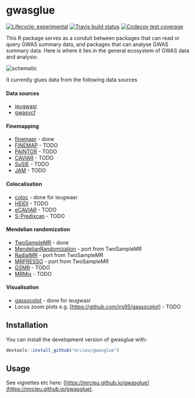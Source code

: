 # gwasglue

<!-- badges: start -->
[![Lifecycle: experimental](https://img.shields.io/badge/lifecycle-experimental-orange.svg)](https://www.tidyverse.org/lifecycle/#experimental)
[![Travis build status](https://travis-ci.org/MRCIEU/gwasglue.svg?branch=master)](https://travis-ci.org/MRCIEU/gwasglue)
[![Codecov test coverage](https://codecov.io/gh/MRCIEU/gwasglue/branch/master/graph/badge.svg)](https://codecov.io/gh/MRCIEU/gwasglue?branch=master)
<!-- badges: end -->

This R package serves as a conduit between packages that can read or query GWAS summary data, and packages that can analyse GWAS summary data. Here is where it lies in the general ecosystem of GWAS data and analysis:


![schematic](https://drive.google.com/uc?id=1KgjRmqrKA2McoXZrll7GEquenqRMUB5_)


It currently glues data from the following data sources

#### Data sources
- [ieugwasr](https://github.com/mrcieu/ieugwasr)
- [gwasvcf](https://github.com/mrcieu/gwasvcf)

#### Finemapping
- [finemapr](https://github.com/variani/finemapr) - done
- [FINEMAP](http://www.christianbenner.com/) - TODO
- [PAINTOR](https://github.com/gkichaev/PAINTOR_V3.0) - TODO
- [CAVIAR](https://github.com/fhormoz/caviar) - TODO
- [SuSIE](https://stephenslab.github.io/susie-paper/index.html) - TODO
- [JAM](https://github.com/pjnewcombe/R2BGLiMS) - TODO

#### Colocalisation
- [coloc](https://cloud.r-project.org/web/packages/coloc/index.html) - done for ieugwasr
- [HEIDI](http://cnsgenomics.com/software/gsmr/) - TODO
- [eCAVIAR](https://github.com/fhormoz/caviar) - TODO
- [S-Predixcan](https://github.com/hakyimlab/MetaXcan) - TODO

#### Mendelian randomization
- [TwoSampleMR](https://github.com/mrcieu/TwoSampleMR) - done
- [MendelianRandomization](https://cran.r-project.org/web/packages/MendelianRandomization/index.html) - port from TwoSampleMR
- [RadialMR](https://github.com/WSpiller/RadialMR) - port from TwoSampleMR
- [MRPRESSO](https://github.com/rondolab/MR-PRESSO) - port from TwoSampleMR
- [GSMR](http://cnsgenomics.com/software/gsmr/) - TODO
- [MRMix](https://github.com/gqi/MRMix) - TODO

#### Visualisation
- [gassocplot](https://github.com/jrs95/gassocplot) - done for ieugwasr
- Locus zoom plots e.g. [https://github.com/jrs95/gassocplot] - TODO


## Installation

You can install the development version of gwasglue with:

``` r
devtools::install_github("mrcieu/gwasglue")
```


## Usage

See vignettes etc here: [https://mrcieu.github.io/gwasglue](https://mrcieu.github.io/gwasglue).
